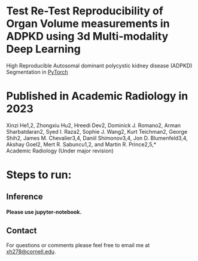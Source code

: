 # Test Re-Test Reproducibility of Organ Volume measurements in ADPKD using 3d Multi-modality Deep Learning 

High Reproducible Autosomal dominant polycystic kidney disease (ADPKD) Segmentation in [PyTorch](https://github.com/pytorch/pytorch)

# Published in Academic Radiology in 2023
Xinzi He1,2, Zhongxiu Hu2, Hreedi Dev2, Dominick J. Romano2, Arman Sharbatdaran2, Syed I. Raza2, Sophie J. Wang2, Kurt Teichman2, George Shih2, James M. Chevalier3,4, Daniil Shimonov3,4, Jon D. Blumenfeld3,4, Akshay Goel2, Mert R. Sabuncu1,2, and Martin R. Prince2,5,*  
Academic Radiology (Under major revision)

# Steps to run:

## **Inference**

#### Please use jupyter-notebook.


## Contact

For questions or comments please feel free to email me at <xh278@cornell.edu>.

